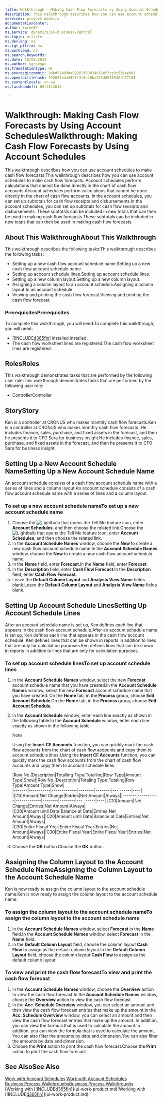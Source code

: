 ```yaml
---
title: Walkthrough - Making Cash Flow Forecasts by Using Account Schedules | Microsoft Docs
description: This walkthrough describes how you can use account schedules to make cash flow forecasts. Account schedules perform calculations that cannot be done directly in the chart of cash flow accounts. In the account schedules, you can set up subtotals for cash flow receipts and disbursements. These subtotals can be included in new totals that can then be used in making cash flow forecasts.
services: project-madeira
documentationcenter: 
author: SorenGP
ms.service: dynamics365-business-central
ms.topic: article
ms.devlang: na
ms.tgt_pltfrm: na
ms.workload: na
ms.search.keywords: 
ms.date: 10/01/2018
ms.author: sgroespe
ms.translationtype: HT
ms.sourcegitcommit: 9dbd92409ba02281f008246194f3ce0c53e4e001
ms.openlocfilehash: 59264fada4455f3f0a40ba225d45159d2fb77194
ms.contentlocale: en-au
ms.lasthandoff: 09/28/2018

---
```

# <a name="walkthrough-making-cash-flow-forecasts-by-using-account-schedules"></a><span data-ttu-id="dec80-106">Walkthrough: Making Cash Flow Forecasts by Using Account Schedules</span><span class="sxs-lookup"><span data-stu-id="dec80-106">Walkthrough: Making Cash Flow Forecasts by Using Account Schedules</span></span>
<span data-ttu-id="dec80-107">This walkthrough describes how you can use account schedules to make cash flow forecasts.</span><span class="sxs-lookup"><span data-stu-id="dec80-107">This walkthrough describes how you can use account schedules to make cash flow forecasts.</span></span> <span data-ttu-id="dec80-108">Account schedules perform calculations that cannot be done directly in the chart of cash flow accounts.</span><span class="sxs-lookup"><span data-stu-id="dec80-108">Account schedules perform calculations that cannot be done directly in the chart of cash flow accounts.</span></span> <span data-ttu-id="dec80-109">In the account schedules, you can set up subtotals for cash flow receipts and disbursements.</span><span class="sxs-lookup"><span data-stu-id="dec80-109">In the account schedules, you can set up subtotals for cash flow receipts and disbursements.</span></span> <span data-ttu-id="dec80-110">These subtotals can be included in new totals that can then be used in making cash flow forecasts.</span><span class="sxs-lookup"><span data-stu-id="dec80-110">These subtotals can be included in new totals that can then be used in making cash flow forecasts.</span></span>  

## <a name="about-this-walkthrough"></a><span data-ttu-id="dec80-111">About This Walkthrough</span><span class="sxs-lookup"><span data-stu-id="dec80-111">About This Walkthrough</span></span>  
<span data-ttu-id="dec80-112">This walkthrough describes the following tasks:</span><span class="sxs-lookup"><span data-stu-id="dec80-112">This walkthrough describes the following tasks:</span></span>  

- <span data-ttu-id="dec80-113">Setting up a new cash flow account schedule name.</span><span class="sxs-lookup"><span data-stu-id="dec80-113">Setting up a new cash flow account schedule name.</span></span>  
- <span data-ttu-id="dec80-114">Setting up account schedule lines.</span><span class="sxs-lookup"><span data-stu-id="dec80-114">Setting up account schedule lines.</span></span>  
- <span data-ttu-id="dec80-115">Setting up a new column layout.</span><span class="sxs-lookup"><span data-stu-id="dec80-115">Setting up a new column layout.</span></span>  
- <span data-ttu-id="dec80-116">Assigning a column layout to an account schedule.</span><span class="sxs-lookup"><span data-stu-id="dec80-116">Assigning a column layout to an account schedule.</span></span>  
- <span data-ttu-id="dec80-117">Viewing and printing the cash flow forecast.</span><span class="sxs-lookup"><span data-stu-id="dec80-117">Viewing and printing the cash flow forecast.</span></span>  

### <a name="prerequisites"></a><span data-ttu-id="dec80-118">Prerequisites</span><span class="sxs-lookup"><span data-stu-id="dec80-118">Prerequisites</span></span>  
<span data-ttu-id="dec80-119">To complete this walkthrough, you will need:</span><span class="sxs-lookup"><span data-stu-id="dec80-119">To complete this walkthrough, you will need:</span></span>  

- [!INCLUDE[d365fin](includes/d365fin_md.md)] <span data-ttu-id="dec80-120">installed.</span><span class="sxs-lookup"><span data-stu-id="dec80-120">installed.</span></span>  
- <span data-ttu-id="dec80-121">The cash flow worksheet lines are registered.</span><span class="sxs-lookup"><span data-stu-id="dec80-121">The cash flow worksheet lines are registered.</span></span>  

## <a name="roles"></a><span data-ttu-id="dec80-122">Roles</span><span class="sxs-lookup"><span data-stu-id="dec80-122">Roles</span></span>  
<span data-ttu-id="dec80-123">This walkthrough demonstrates tasks that are performed by the following user role:</span><span class="sxs-lookup"><span data-stu-id="dec80-123">This walkthrough demonstrates tasks that are performed by the following user role:</span></span>  

- <span data-ttu-id="dec80-124">Controller</span><span class="sxs-lookup"><span data-stu-id="dec80-124">Controller</span></span>  

## <a name="story"></a><span data-ttu-id="dec80-125">Story</span><span class="sxs-lookup"><span data-stu-id="dec80-125">Story</span></span>  
<span data-ttu-id="dec80-126">Ken is a controller at CRONUS who makes monthly cash flow forecasts.</span><span class="sxs-lookup"><span data-stu-id="dec80-126">Ken is a controller at CRONUS who makes monthly cash flow forecasts.</span></span> <span data-ttu-id="dec80-127">He includes finance, sales, purchase, and fixed assets in the forecast, and then he presents it to CFO Sara for business insight.</span><span class="sxs-lookup"><span data-stu-id="dec80-127">He includes finance, sales, purchase, and fixed assets in the forecast, and then he presents it to CFO Sara for business insight.</span></span>  

## <a name="setting-up-a-new-account-schedule-name"></a><span data-ttu-id="dec80-128">Setting Up a New Account Schedule Name</span><span class="sxs-lookup"><span data-stu-id="dec80-128">Setting Up a New Account Schedule Name</span></span>  
<span data-ttu-id="dec80-129">An account schedule consists of a cash flow account schedule name with a series of lines and a column layout.</span><span class="sxs-lookup"><span data-stu-id="dec80-129">An account schedule consists of a cash flow account schedule name with a series of lines and a column layout.</span></span>  

### <a name="to-set-up-a-new-account-schedule-name"></a><span data-ttu-id="dec80-130">To set up a new account schedule name</span><span class="sxs-lookup"><span data-stu-id="dec80-130">To set up a new account schedule name</span></span>  

1.  <span data-ttu-id="dec80-131">Choose the ![Lightbulb that opens the Tell Me feature](media/ui-search/search_small.png "Tell me what you want to do") icon, enter **Account Schedules**, and then choose the related link.</span><span class="sxs-lookup"><span data-stu-id="dec80-131">Choose the ![Lightbulb that opens the Tell Me feature](media/ui-search/search_small.png "Tell me what you want to do") icon, enter **Account Schedules**, and then choose the related link.</span></span>  
2.  <span data-ttu-id="dec80-132">In the **Account Schedule Names** window, choose the **New** to create a new cash flow account schedule name.</span><span class="sxs-lookup"><span data-stu-id="dec80-132">In the **Account Schedule Names** window, choose the **New** to create a new cash flow account schedule name.</span></span>  
3.  <span data-ttu-id="dec80-133">In the **Name** field, enter **Forecast**.</span><span class="sxs-lookup"><span data-stu-id="dec80-133">In the **Name** field, enter **Forecast**.</span></span>  
4.  <span data-ttu-id="dec80-134">In the **Description** field, enter **Cash Flow Forecast**.</span><span class="sxs-lookup"><span data-stu-id="dec80-134">In the **Description** field, enter **Cash Flow Forecast**.</span></span>  
5.  <span data-ttu-id="dec80-135">Leave the **Default Column Layout** and **Analysis View Name** fields blank.</span><span class="sxs-lookup"><span data-stu-id="dec80-135">Leave the **Default Column Layout** and **Analysis View Name** fields blank.</span></span>  

## <a name="setting-up-account-schedule-lines"></a><span data-ttu-id="dec80-136">Setting Up Account Schedule Lines</span><span class="sxs-lookup"><span data-stu-id="dec80-136">Setting Up Account Schedule Lines</span></span>  
<span data-ttu-id="dec80-137">After an account schedule name is set up, Ken defines each line that appears in the cash flow account schedule.</span><span class="sxs-lookup"><span data-stu-id="dec80-137">After an account schedule name is set up, Ken defines each line that appears in the cash flow account schedule.</span></span> <span data-ttu-id="dec80-138">Ken defines lines that can be shown in reports in addition to lines that are only for calculation purposes.</span><span class="sxs-lookup"><span data-stu-id="dec80-138">Ken defines lines that can be shown in reports in addition to lines that are only for calculation purposes.</span></span>  

### <a name="to-set-up-account-schedule-lines"></a><span data-ttu-id="dec80-139">To set up account schedule lines</span><span class="sxs-lookup"><span data-stu-id="dec80-139">To set up account schedule lines</span></span>  

1.  <span data-ttu-id="dec80-140">In the **Account Schedule Names** window, select the new **Forecast** account schedule name that you have created.</span><span class="sxs-lookup"><span data-stu-id="dec80-140">In the **Account Schedule Names** window, select the new **Forecast** account schedule name that you have created.</span></span> <span data-ttu-id="dec80-141">On the **Home** tab, in the **Process** group, choose **Edit Account Schedule**.</span><span class="sxs-lookup"><span data-stu-id="dec80-141">On the **Home** tab, in the **Process** group, choose **Edit Account Schedule**.</span></span>  
2.  <span data-ttu-id="dec80-142">In the **Account Schedule** window, enter each line exactly as shown in the following table.</span><span class="sxs-lookup"><span data-stu-id="dec80-142">In the **Account Schedule** window, enter each line exactly as shown in the following table.</span></span>  

    > [!NOTE]  
    >  <span data-ttu-id="dec80-143">Using the **Insert CF Accounts** function, you can quickly mark the cash flow accounts from the chart of cash flow accounts and copy them to account schedule lines.</span><span class="sxs-lookup"><span data-stu-id="dec80-143">Using the **Insert CF Accounts** function, you can quickly mark the cash flow accounts from the chart of cash flow accounts and copy them to account schedule lines.</span></span>  

    <span data-ttu-id="dec80-144">|Row No.|Description|Totalling Type|Totalling|Row Type|Amount Type|Show|</span><span class="sxs-lookup"><span data-stu-id="dec80-144">|Row No.|Description|Totaling Type|Totaling|Row Type|Amount Type|Show|</span></span>  
    <span data-ttu-id="dec80-145">|-------|-----------|-------------|--------|--------|---  ------|----| |C10|Amount|Net Change|Entries|Net Amount|Always|</span><span class="sxs-lookup"><span data-stu-id="dec80-145">|-------|-----------|-------------|--------|--------|---  ------|----| |C10|Amount|Net Change|Entries|Net Amount|Always|</span></span>  
    <span data-ttu-id="dec80-146">|C20|Amount until Date|Balance at Date|Entries|Net Amount|Always|</span><span class="sxs-lookup"><span data-stu-id="dec80-146">|C20|Amount until Date|Balance at Date|Entries|Net Amount|Always|</span></span>  
    <span data-ttu-id="dec80-147">|C30|Entire Fiscal Year|Entire Fiscal Year|Entries|Net Amount|Always|</span><span class="sxs-lookup"><span data-stu-id="dec80-147">|C30|Entire Fiscal Year|Entire Fiscal Year|Entries|Net Amount|Always|</span></span>  

4.  <span data-ttu-id="dec80-148">Choose the **OK** button.</span><span class="sxs-lookup"><span data-stu-id="dec80-148">Choose the **OK** button.</span></span>  

## <a name="assigning-the-column-layout-to-the-account-schedule-name"></a><span data-ttu-id="dec80-149">Assigning the Column Layout to the Account Schedule Name</span><span class="sxs-lookup"><span data-stu-id="dec80-149">Assigning the Column Layout to the Account Schedule Name</span></span>  
<span data-ttu-id="dec80-150">Ken is now ready to assign the column layout to the account schedule name.</span><span class="sxs-lookup"><span data-stu-id="dec80-150">Ken is now ready to assign the column layout to the account schedule name.</span></span>  

### <a name="to-assign-the-column-layout-to-the-account-schedule-name"></a><span data-ttu-id="dec80-151">To assign the column layout to the account schedule name</span><span class="sxs-lookup"><span data-stu-id="dec80-151">To assign the column layout to the account schedule name</span></span>  

1.  <span data-ttu-id="dec80-152">In the **Account Schedule Names** window, select **Forecast** in the **Name** field.</span><span class="sxs-lookup"><span data-stu-id="dec80-152">In the **Account Schedule Names** window, select **Forecast** in the **Name** field.</span></span>  
2.  <span data-ttu-id="dec80-153">In the **Default Column Layout** field, choose the column layout **Cash Flow** to assign as the default column layout.</span><span class="sxs-lookup"><span data-stu-id="dec80-153">In the **Default Column Layout** field, choose the column layout **Cash Flow** to assign as the default column layout.</span></span>  

### <a name="to-view-and-print-the-cash-flow-forecast"></a><span data-ttu-id="dec80-154">To view and print the cash flow forecast</span><span class="sxs-lookup"><span data-stu-id="dec80-154">To view and print the cash flow forecast</span></span>  
1.  <span data-ttu-id="dec80-155">In the **Account Schedule Names** window, choose the **Overview** action to view the cash flow forecast.</span><span class="sxs-lookup"><span data-stu-id="dec80-155">In the **Account Schedule Names** window, choose the **Overview** action to view the cash flow forecast.</span></span>  
2.  <span data-ttu-id="dec80-156">In the **Acc. Schedule Overview** window, you can select an amount and then view the cash flow forecast entries that make up the amount.</span><span class="sxs-lookup"><span data-stu-id="dec80-156">In the **Acc. Schedule Overview** window, you can select an amount and then view the cash flow forecast entries that make up the amount.</span></span> <span data-ttu-id="dec80-157">In addition, you can view the formula that is used to calculate the amount.</span><span class="sxs-lookup"><span data-stu-id="dec80-157">In addition, you can view the formula that is used to calculate the amount.</span></span> <span data-ttu-id="dec80-158">You can also filter the amounts by date and dimension.</span><span class="sxs-lookup"><span data-stu-id="dec80-158">You can also filter the amounts by date and dimension.</span></span>  
3.  <span data-ttu-id="dec80-159">Choose the **Print** action to print the cash flow forecast.</span><span class="sxs-lookup"><span data-stu-id="dec80-159">Choose the **Print** action to print the cash flow forecast.</span></span>  

## <a name="see-also"></a><span data-ttu-id="dec80-160">See Also</span><span class="sxs-lookup"><span data-stu-id="dec80-160">See Also</span></span>  
 <span data-ttu-id="dec80-161">[Work with Account Schedules](bi-how-work-account-schedule.md) </span><span class="sxs-lookup"><span data-stu-id="dec80-161">[Work with Account Schedules](bi-how-work-account-schedule.md) </span></span>  
 [<span data-ttu-id="dec80-162">Business Process Walkthroughs</span><span class="sxs-lookup"><span data-stu-id="dec80-162">Business Process Walkthroughs</span></span>](walkthrough-business-process-walkthroughs.md)  
 <span data-ttu-id="dec80-163">[Working with [!INCLUDE[d365fin](includes/d365fin_md.md)]](ui-work-product.md)</span><span class="sxs-lookup"><span data-stu-id="dec80-163">[Working with [!INCLUDE[d365fin](includes/d365fin_md.md)]](ui-work-product.md)</span></span>

